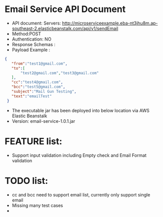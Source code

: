 # Email Service API Document

* API document:
Servers: http://microserviceexample.eba-nt3jhu8m.ap-southeast-2.elasticbeanstalk.com/api/v1/sendEmail
* Method:POST
* Authentication: NO
* Response Schemas : 
* Payload Example : 
 ```json
{
    "from":"test1@gmail.com",
    "to":[
        "test2@gmail.com","test3@gmail.com"
    ], 
    "cc":"test4@gmail.com",
    "bcc":"test5@gmail.com",
    "subject":"Mail Gun Testing",
    "text":"emailTest"
  }
```
* The executable jar has been deployed into below location via AWS Elastic Beanstalk
* Version:
  email-service-1.0.1.jar

# FEATURE list:
* Support input validation including Empty check and Email Format validation


# TODO list:
* cc and bcc need to support email list, currently only support single email
* Missing many test cases
* 
